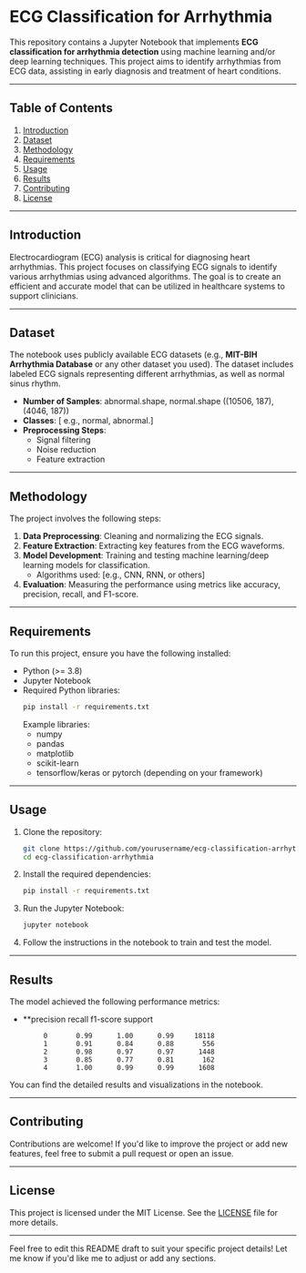 # ECG Classification for Arrhythmia

This repository contains a Jupyter Notebook that implements **ECG classification for arrhythmia detection** using machine learning and/or deep learning techniques. This project aims to identify arrhythmias from ECG data, assisting in early diagnosis and treatment of heart conditions.

---

## Table of Contents

1. [Introduction](#introduction)
2. [Dataset](#dataset)
3. [Methodology](#methodology)
4. [Requirements](#requirements)
5. [Usage](#usage)
6. [Results](#results)
7. [Contributing](#contributing)
8. [License](#license)

---

## Introduction

Electrocardiogram (ECG) analysis is critical for diagnosing heart arrhythmias. This project focuses on classifying ECG signals to identify various arrhythmias using advanced algorithms. The goal is to create an efficient and accurate model that can be utilized in healthcare systems to support clinicians.

---

## Dataset

The notebook uses publicly available ECG datasets (e.g., **MIT-BIH Arrhythmia Database** or any other dataset you used). The dataset includes labeled ECG signals representing different arrhythmias, as well as normal sinus rhythm.

- **Number of Samples**:
abnormal.shape, normal.shape
((10506, 187), (4046, 187))
- **Classes**: [ e.g., normal, abnormal.]
- **Preprocessing Steps**:
  - Signal filtering
  - Noise reduction
  - Feature extraction

---

## Methodology

The project involves the following steps:
1. **Data Preprocessing**: Cleaning and normalizing the ECG signals.
2. **Feature Extraction**: Extracting key features from the ECG waveforms.
3. **Model Development**: Training and testing machine learning/deep learning models for classification.
   - Algorithms used: [e.g., CNN, RNN, or others]
4. **Evaluation**: Measuring the performance using metrics like accuracy, precision, recall, and F1-score.

---

## Requirements

To run this project, ensure you have the following installed:

- Python (>= 3.8)
- Jupyter Notebook
- Required Python libraries:
  ```bash
  pip install -r requirements.txt
  ```
  Example libraries:
  - numpy
  - pandas
  - matplotlib
  - scikit-learn
  - tensorflow/keras or pytorch (depending on your framework)

---

## Usage

1. Clone the repository:
   ```bash
   git clone https://github.com/yourusername/ecg-classification-arrhythmia.git
   cd ecg-classification-arrhythmia
   ```
2. Install the required dependencies:
   ```bash
   pip install -r requirements.txt
   ```
3. Run the Jupyter Notebook:
   ```bash
   jupyter notebook
   ```
4. Follow the instructions in the notebook to train and test the model.

---

## Results

The model achieved the following performance metrics:
- **precision    recall  f1-score   support

           0       0.99      1.00      0.99     18118
           1       0.91      0.84      0.88       556
           2       0.98      0.97      0.97      1448
           3       0.85      0.77      0.81       162
           4       1.00      0.99      0.99      1608


You can find the detailed results and visualizations in the notebook.

---

## Contributing

Contributions are welcome! If you'd like to improve the project or add new features, feel free to submit a pull request or open an issue.

---

## License

This project is licensed under the MIT License. See the [LICENSE](LICENSE) file for more details.

---

Feel free to edit this README draft to suit your specific project details! Let me know if you'd like me to adjust or add any sections.
